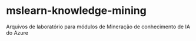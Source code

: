 # mslearn-knowledge-mining
Arquivos de laboratório para módulos de Mineração de conhecimento de IA do Azure
